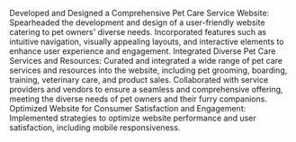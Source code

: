 Developed and Designed a Comprehensive Pet Care Service Website: Spearheaded the development and design of a user-friendly website catering to pet owners' diverse needs. Incorporated features such as intuitive navigation, visually appealing layouts, and interactive elements to enhance user experience and engagement.
Integrated Diverse Pet Care Services and Resources: Curated and integrated a wide range of pet care services and resources into the website, including pet grooming, boarding, training, veterinary care, and product sales. Collaborated with service providers and vendors to ensure a seamless and comprehensive offering, meeting the diverse needs of pet owners and their furry companions.
Optimized Website for Consumer Satisfaction and Engagement: Implemented strategies to optimize website performance and user satisfaction, including mobile responsiveness.
